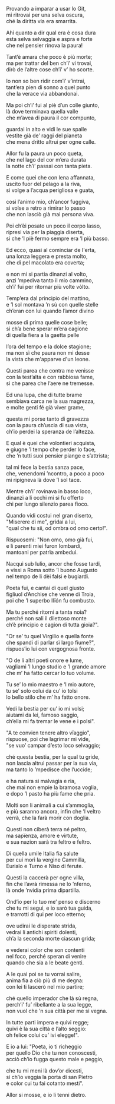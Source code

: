 Provando a imparar a usar lo Git,    
mi ritrovai per una selva oscura,    
ché la diritta via era smarrita.    
    
Ahi quanto a dir qual era è cosa dura    
esta selva selvaggia e aspra e forte    
che nel pensier rinova la paura!    
    
Tant’è amara che poco è più morte;    
ma per trattar del ben ch’i’ vi trovai,    
dirò de l’altre cose ch’i’ v’ ho scorte.    
    
Io non so ben ridir com’i’ v’intrai,    
tant’era pien di sonno a quel punto    
che la verace via abbandonai.    
    
Ma poi ch’i’ fui al piè d’un colle giunto,    
là dove terminava quella valle    
che m’avea di paura il cor compunto,    
    
guardai in alto e vidi le sue spalle    
vestite già de’ raggi del pianeta    
che mena dritto altrui per ogne calle.    
    
Allor fu la paura un poco queta,    
che nel lago del cor m’era durata    
la notte ch’i’ passai con tanta pieta.    
    
E come quei che con lena affannata,    
uscito fuor del pelago a la riva,    
si volge a l’acqua perigliosa e guata,    
    
così l’animo mio, ch’ancor fuggiva,    
si volse a retro a rimirar lo passo    
che non lasciò già mai persona viva.    
    
Poi ch’èi posato un poco il corpo lasso,    
ripresi via per la piaggia diserta,    
sì che ’l piè fermo sempre era ’l più basso.    
    
Ed ecco, quasi al cominciar de l'erta,    
una lonza leggera e presta molto,    
che di pel macolato era coverta;    
    
e non mi si partia dinanzi al volto,    
anzi ’mpediva tanto il mio cammino,    
ch’i’ fui per ritornar più volte vòlto.    
    
Temp’era dal principio del mattino,    
e ’l sol montava ’n sù con quelle stelle    
ch’eran con lui quando l’amor divino    
    
mosse di prima quelle cose belle;    
sì ch’a bene sperar m’era cagione    
di quella fiera a la gaetta pelle    
    
l’ora del tempo e la dolce stagione;    
ma non sì che paura non mi desse    
la vista che m'apparve d'un leone.    
    
Questi parea che contra me venisse    
con la test’alta e con rabbiosa fame,    
sì che parea che l’aere ne tremesse.    
    
Ed una lupa, che di tutte brame    
sembiava carca ne la sua magrezza,    
e molte genti fé già viver grame,    
    
questa mi porse tanto di gravezza    
con la paura ch’uscia di sua vista,    
ch’io perdei la speranza de l’altezza.    
    
E qual è quei che volontieri acquista,    
e giugne ’l tempo che perder lo face,    
che ’n tutti suoi pensier piange e s’attrista;    
    
tal mi fece la bestia sanza pace,    
che, venendomi ’ncontro, a poco a poco    
mi ripigneva là dove ’l sol tace.    
    
Mentre ch’i’ rovinava in basso loco,    
dinanzi a li occhi mi si fu offerto    
chi per lungo silenzio parea fioco.    
    
Quando vidi costui nel gran diserto,    
"Miserere di me", gridai a lui,    
"qual che tu sii, od ombra od omo certo!".    
    
Rispuosemi: "Non omo, omo già fui,    
e li parenti miei furon lombardi,    
mantoani per patrïa ambedui.    
    
Nacqui sub Iulio, ancor che fosse tardi,    
e vissi a Roma sotto ’l buono Augusto    
nel tempo de li dèi falsi e bugiardi.    
    
Poeta fui, e cantai di quel giusto    
figliuol d’Anchise che venne di Troia,    
poi che ’l superbo Ilïón fu combusto.    
    
Ma tu perché ritorni a tanta noia?    
perché non sali il dilettoso monte    
ch’è principio e cagion di tutta gioia?".    
    
"Or se’ tu quel Virgilio e quella fonte    
che spandi di parlar sì largo fiume?",    
rispuos’io lui con vergognosa fronte.    
    
"O de li altri poeti onore e lume,    
vagliami ’l lungo studio e ’l grande amore    
che m’ ha fatto cercar lo tuo volume.    
    
Tu se’ lo mio maestro e ’l mio autore,    
tu se’ solo colui da cu’ io tolsi    
lo bello stilo che m’ ha fatto onore.    
    
Vedi la bestia per cu’ io mi volsi;    
aiutami da lei, famoso saggio,    
ch’ella mi fa tremar le vene e i polsi".    
    
"A te convien tenere altro vïaggio",    
rispuose, poi che lagrimar mi vide,    
"se vuo’ campar d’esto loco selvaggio;    
    
ché questa bestia, per la qual tu gride,    
non lascia altrui passar per la sua via,    
ma tanto lo ’mpedisce che l’uccide;    
    
e ha natura sì malvagia e ria,    
che mai non empie la bramosa voglia,    
e dopo ’l pasto ha più fame che pria.    
    
Molti son li animali a cui s’ammoglia,    
e più saranno ancora, infin che ’l veltro    
verrà, che la farà morir con doglia.    
    
Questi non ciberà terra né peltro,    
ma sapïenza, amore e virtute,    
e sua nazion sarà tra feltro e feltro.    
    
Di quella umile Italia fia salute    
per cui morì la vergine Cammilla,    
Eurialo e Turno e Niso di ferute.    
    
Questi la caccerà per ogne villa,    
fin che l’avrà rimessa ne lo ’nferno,    
là onde ’nvidia prima dipartilla.    
    
Ond’io per lo tuo me’ penso e discerno    
che tu mi segui, e io sarò tua guida,    
e trarrotti di qui per loco etterno;    
    
ove udirai le disperate strida,    
vedrai li antichi spiriti dolenti,    
ch’a la seconda morte ciascun grida;    
    
e vederai color che son contenti    
nel foco, perché speran di venire    
quando che sia a le beate genti.    
    
A le quai poi se tu vorrai salire,    
anima fia a ciò più di me degna:    
con lei ti lascerò nel mio partire;    
    
ché quello imperador che là sù regna,    
perch’i’ fu’ ribellante a la sua legge,    
non vuol che ’n sua città per me si vegna.    
    
In tutte parti impera e quivi regge;    
quivi è la sua città e l’alto seggio:    
oh felice colui cu’ ivi elegge!".    
    
E io a lui: "Poeta, io ti richeggio    
per quello Dio che tu non conoscesti,    
acciò ch’io fugga questo male e peggio,    
    
che tu mi meni là dov’or dicesti,    
sì ch’io veggia la porta di san Pietro    
e color cui tu fai cotanto mesti".    
    
Allor si mosse, e io li tenni dietro.    
    
    
